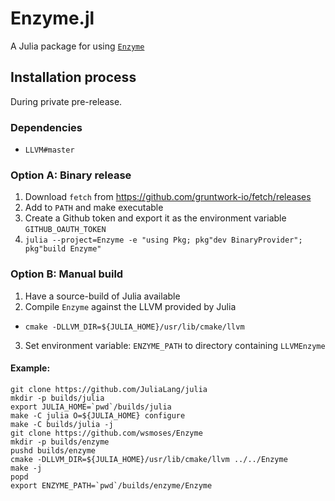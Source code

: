 # Enzyme.jl

A Julia package for using [`Enzyme`](https://github.com/wsmoses/Enzyme)

## Installation process
During private pre-release.

### Dependencies
- `LLVM#master`

### Option A: Binary release
1. Download `fetch` from https://github.com/gruntwork-io/fetch/releases
2. Add to `PATH` and make executable
3. Create a Github token and export it as the environment variable `GITHUB_OAUTH_TOKEN`
4. `julia --project=Enzyme -e "using Pkg; pkg"dev BinaryProvider"; pkg"build Enzyme"`

### Option B: Manual build
1. Have a source-build of Julia available
2. Compile `Enzyme` against the LLVM provided by Julia
  - `cmake -DLLVM_DIR=${JULIA_HOME}/usr/lib/cmake/llvm`
3. Set environment variable: `ENZYME_PATH` to directory containing `LLVMEnzyme`

#### Example:
```
git clone https://github.com/JuliaLang/julia
mkdir -p builds/julia
export JULIA_HOME=`pwd`/builds/julia
make -C julia O=${JULIA_HOME} configure
make -C builds/julia -j
git clone https://github.com/wsmoses/Enzyme
mkdir -p builds/enzyme
pushd builds/enzyme
cmake -DLLVM_DIR=${JULIA_HOME}/usr/lib/cmake/llvm ../../Enzyme
make -j
popd
export ENZYME_PATH=`pwd`/builds/enzyme/Enzyme
```
